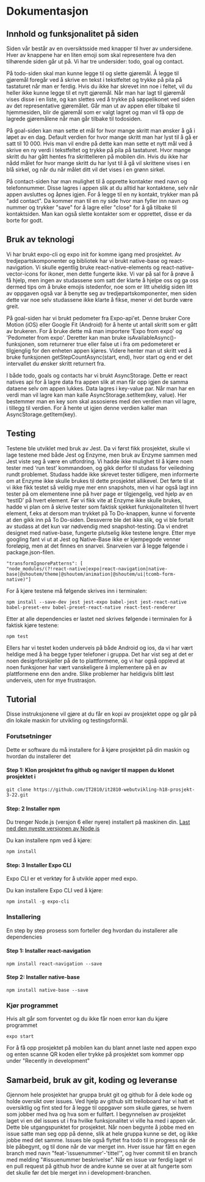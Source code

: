 # Dokumentasjon

##  Innhold og funksjonalitet på siden
Siden vår består av en oversiktsside med knapper til hver av undersidene. Hver av knappene har en liten emoji som skal representere hva den tilhørende siden går ut på. Vi har tre undersider: todo, goal og contact.

På todo-siden skal man kunne legge til og slette gjøremål. Å legge til gjøremål foregår ved å skrive en tekst i tekstfeltet og trykke på pila på tastaturet når man er ferdig. Hvis du ikke har skrevet inn noe i feltet, vil du heller ikke kunne legge til et nytt gjøremål. Når man har lagt til gjøremål vises disse i en liste, og kan slettes ved å trykke på søppelikonet ved siden av det representative gjøremålet. Går man ut av appen eller tilbake til hjemmesiden, blir de gjøremål som er valgt lagret og man vil få opp de lagrede gjøremålene når man går tilbake til todosiden. 

På goal-siden kan man sette et mål for hvor mange skritt man ønsker å gå i løpet av en dag. Default verdien for hvor mange skritt man har lyst til å gå er satt til 10 000. Hvis man vil endre på dette kan man sette et nytt mål ved å skrive en ny verdi i tekstfeltet og trykke på pila på tastaturet. Hvor mange skritt du har gått hentes fra skrittelleren på mobilen din. Hvis du ikke har nådd målet for hvor mange skritt du har lyst til å gå vil skrittene vises i en blå sirkel, og når du når målet ditt vil det vises i en grønn sirkel. 

På contact-siden har man mulighet til å opprette kontakter med navn og telefonnummer. Disse lagres i appen slik at du alltid har kontaktene, selv når appen avsluttes og åpnes igjen. For å legge til en ny kontakt, trykker man på "add contact". Da kommer man til en ny side hvor man fyller inn navn og nummer og trykker "save" for å lagre eller "close" for å gå tilbake til kontaktsiden. Man kan også slette kontakter som er opprettet, disse er da borte for godt.

## Bruk av teknologi
Vi har brukt expo-cli og expo init for komme igang med prosjektet. Av tredjepartskomponenter og bibliotek har vi brukt native-base og react-navigation. Vi skulle egentlig bruke react-native-elements og react-native-vector-icons for ikoner, men dette fungerte ikke. Vi var på sal for å prøve å få hjelp, men ingen av studassene som satt der klarte å hjelpe oss og ga oss dermed tips om å bruke emojis istedenfor, noe som er litt uheldig siden litt av oppgaven også var å benytte seg av tredjepartskomponenter, men siden dette var noe selv studassene ikke klarte å fikse, mener vi det burde være greit. 

På goal-siden har vi brukt pedometer fra Expo-api'et. Denne bruker Core Motion (iOS) eller Google Fit (Android) for å hente ut antall skritt som er gått av brukeren. For å bruke dette må man importere 'Expo from expo' og 'Pedometer from expo'. Deretter kan man bruke isAvailableAsync()-funksjonen, som returnerer true eller false ut i fra om pedometeret er tilgjenglig for den enheten appen kjøres. Videre henter man ut skritt ved å bruke funksjonen getStepCountAsync(start, end), hvor start og end er det intervallet du ønsker skritt returnert fra. 

I både todo, goals og contacts har vi brukt AsyncStorage. Dette er react natives api for å lagre data fra appen slik at man får opp igjen de samma dataene selv om appen lukkes. Data lagres i key-value par. Når man har en verdi man vil lagre kan man kalle AsyncStorage.setItem(key, value). Her bestemmer man en key som skal assosieres med den verdien man vil lagre, i tillegg til verdien. For å hente ut igjen denne verdien kaller man AsyncStorage.getItem(key).  

## Testing
Testene ble utviklet med bruk av Jest. Da vi først fikk prosjektet, skulle vi lage testene med både Jest og Enzyme, men bruk av Enzyme sammen med Jest viste seg å være en utfordring. Vi hadde ikke mulighet til å kjøre noen tester med ‘run test’ kommandoen, og gikk derfor til studass for veiledning rundt problemet. Studass hadde ikke skrevet tester tidligere, men informerte om at Enzyme ikke skulle brukes til dette prosjektet allikevel. Det førte til at vi ikke fikk testet så veldig mye mer enn snapshots, men vi har også lagt inn tester på om elementene inne på hver page er tilgjengelig, ved hjelp av en ‘testID’ på hvert element. Før vi fikk vite at Enzyme ikke skulle brukes, hadde vi plan om å skrive tester som faktisk sjekket funksjonaliteten til hvert element, f.eks at dersom man trykket på To Do-knappen, kunne vi forvente at den gikk inn på To Do-siden. Dessverre ble det ikke slik, og vi ble fortalt av studass at det kun var nødvendig med snapshot-testing.
Da vi endret designet med native-base, fungerte plutselig ikke testene lengre. Etter mye googling fant vi ut at Jest og Native-Base ikke er kjempegode venner foreløpig, men at det finnes en snarvei. Snarveien var å legge følgende i package.json-filen.

```
"transformIgnorePatterns": [
"node_modules/(?!react-native|expo|react-navigation|native-base|@shoutem/theme|@shoutem/animation|@shoutem/ui|tcomb-form-native)"]
```

For å kjøre testene må følgende skrives inn i terminalen:

```
npm install --save-dev jest jest-expo babel-jest jest-react-native babel-preset-env babel-preset-react-native react-test-renderer 
```

Etter at alle dependencies er lastet ned skrives følgende i terminalen for å faktisk kjøre testene:

```
npm test
```

Ellers har vi testet koden underveis på både Android og ios, da vi har vært heldige med å ha begge typer telefoner i gruppa. Det har vist seg at det er noen designforskjeller på de to plattformene, og vi har også opplevd at noen funksjoner har vært vanskeligere å implementere på en av plattformene enn den andre. Slike problemer har heldigvis blitt løst underveis, uten for mye frustrasjon.

## Tutorial
Disse instruksjonene vil gjøre at du får en kopi av prosjektet oppe og går på din lokale maskin for utvikling og testingsformål. 

### Forutsetninger
Dette er software du må installere for å kjøre prosjektet på din maskin og hvordan du installerer det


#### Step 1: Klon prosjektet fra github og naviger til mappen du klonet prosjektet i

```
git clone https://github.com/IT2810/it2810-webutvikling-h18-prosjekt-3-22.git
```

#### Step: 2 Installer npm
Du trenger Node.js (versjon 6 eller nyere) installert på maskinen din.
[Last ned den nyeste versjonen av Node.js](https://nodejs.org/en/)

Du kan installere npm ved å kjøre:
```
npm install
```

 
#### Step: 3 Installer Expo CLI
Expo CLI er et verktøy for å utvikle apper med expo.

Du kan installere Expo CLI ved å kjøre:

```
npm install -g expo-cli
```



### Installering
En step by step prosess som forteller deg hvordan du installerer alle dependencies

#### Step 1: Installer react-navigation

```
npm install react-navigation --save
```

#### Step 2: Installer native-base

```
npm install native-base --save

```

### Kjør programmet

Hvis alt går som forventet og du ikke får noen error kan du kjøre programmet

```
expo start

```
For å få opp prosjektet på mobilen kan du blant annet laste ned appen expo og enten scanne QR koden eller trykke på prosjektet som kommer opp under "Recently in development"

## Samarbeid, bruk av git, koding og leveranse
Gjennom hele prosjektet har gruppa brukt git og github for å dele kode og holde oversikt over issues. Ved hjelp av github sitt trelloboard har vi hatt et oversiktlig og fint sted for å legge til oppgaver som skulle gjøres, se hvem som jobber med hva og hva som er fullført. I begynnelsen av prosjektet laget vi en del issues ut i fra hvilke funksjonalitet vi ville ha med i appen vår. Dette ble utgangspunktet for prosjektet. Når noen begynte å jobbe med en issue satte man seg opp på denne, slik at hele gruppa kunne se det, og ikke jobbe med det samme. Issues ble også flyttet fra todo til in progress når de ble påbegynt, og til done når de var merget inn. Hver issue har fått en egen branch med navn "feat-'issuenummer'-'tittel'", og hver commit til en branch med melding "#issuenummer beskrivelse". Når en issue var ferdig laget vi en pull request på github hvor de andre kunne se over at alt fungerte som det skulle før det ble merget inn i development-branchen.

